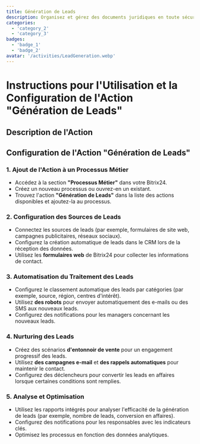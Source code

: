 ```yaml
---
title: Génération de Leads
description: Organisez et gérez des documents juridiques en toute sécurité.
categories: 
  - 'category_2'
  - 'category_3'
badges: 
  - 'badge_1'
  - 'badge_2'
avatar: '/activities/LeadGeneration.webp'
---
```


# Instructions pour l'Utilisation et la Configuration de l'Action "Génération de Leads"

## Description de l'Action

## **Configuration de l'Action "Génération de Leads"**

### 1. Ajout de l'Action à un Processus Métier
- Accédez à la section **"Processus Métier"** dans votre Bitrix24.
- Créez un nouveau processus ou ouvrez-en un existant.
- Trouvez l'action **"Génération de Leads"** dans la liste des actions disponibles et ajoutez-la au processus.

### 2. Configuration des Sources de Leads
- Connectez les sources de leads (par exemple, formulaires de site web, campagnes publicitaires, réseaux sociaux).
- Configurez la création automatique de leads dans le CRM lors de la réception des données.
- Utilisez les **formulaires web** de Bitrix24 pour collecter les informations de contact.

### 3. Automatisation du Traitement des Leads
- Configurez le classement automatique des leads par catégories (par exemple, source, région, centres d'intérêt).
- Utilisez **des robots** pour envoyer automatiquement des e-mails ou des SMS aux nouveaux leads.
- Configurez des notifications pour les managers concernant les nouveaux leads.

### 4. Nurturing des Leads
- Créez des scénarios **d'entonnoir de vente** pour un engagement progressif des leads.
- Utilisez **des campagnes e-mail** et **des rappels automatiques** pour maintenir le contact.
- Configurez des déclencheurs pour convertir les leads en affaires lorsque certaines conditions sont remplies.

### 5. Analyse et Optimisation
- Utilisez les rapports intégrés pour analyser l'efficacité de la génération de leads (par exemple, nombre de leads, conversion en affaires).
- Configurez des notifications pour les responsables avec les indicateurs clés.
- Optimisez les processus en fonction des données analytiques.